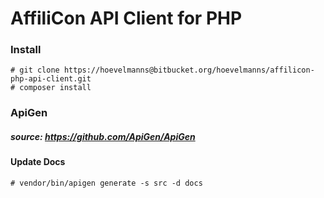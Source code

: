 # AffiliCon API Client for PHP

### Install

```
# git clone https://hoevelmanns@bitbucket.org/hoevelmanns/affilicon-php-api-client.git
# composer install
```


### ApiGen
##### source: https://github.com/ApiGen/ApiGen
#### Update Docs
```
# vendor/bin/apigen generate -s src -d docs
```
